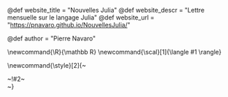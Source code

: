 <!-----------------------------------------------------
Add here global page variables to use throughout your
website.
The website_* must be defined for the RSS to work
------------------------------------------------------->
@def website_title = "Nouvelles Julia"
@def website_descr = "Lettre mensuelle sur le langage Julia"
@def website_url   = "https://pnavaro.github.io/NouvellesJulia/"

@def author = "Pierre Navaro"

<!-----------------------------------------------------
Add here global latex commands to use throughout your
pages. It can be math commands but does not need to be.
For instance:
* \newcommand{\phrase}{This is a long phrase to copy.}
------------------------------------------------------->
\newcommand{\R}{\mathbb R}
\newcommand{\scal}[1]{\langle #1 \rangle}


<!-- Put a box around something and pass some css styling to the box
(useful for images for instance) e.g.:
\style{width:80%;}{![](path/to/img.png)} -->
\newcommand{\style}[2]{~~~<div style="!#1;margin-left:auto;margin-right:auto;">~~~!#2~~~</div>~~~}
